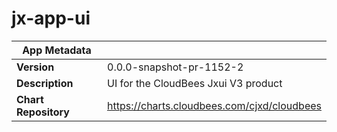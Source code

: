# jx-app-ui

|App Metadata||
|---|---|
| **Version** | 0.0.0-snapshot-pr-1152-2 |
| **Description** | UI for the CloudBees Jxui V3 product |
| **Chart Repository** | https://charts.cloudbees.com/cjxd/cloudbees |

